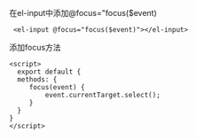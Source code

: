 
在el-input中添加@focus="focus($event)
```vue
 <el-input @focus="focus($event)"></el-input>
```

添加focus方法
```vue
<script>
  export default {
  methods: {
     focus(event) {
         event.currentTarget.select();
     }
  }
}
</script>
```
